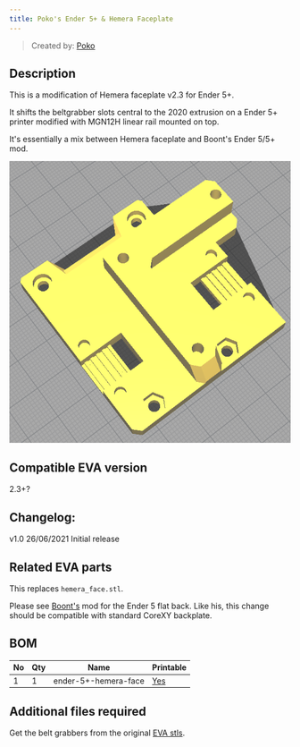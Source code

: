```yaml
---
title: Poko's Ender 5+ & Hemera Faceplate
---
```


> Created by: [Poko](https://github.com/lorentzkim)

## Description
This is a modification of Hemera faceplate v2.3 for Ender 5+.

It shifts the beltgrabber slots central to the 2020 extrusion on a Ender 5+ 
printer modified with MGN12H linear rail mounted on top.

It's essentially a mix between Hemera faceplate and Boont's Ender 5/5+ mod.

![cura render](assets/ender-5+-hemera.png)
## Compatible EVA version
2.3+?

## Changelog:
v1.0 26/06/2021 Initial release

## Related EVA parts
This replaces `hemera_face.stl`.

Please see [Boont's](https://contrib.eva-3d.page/printer-compatibility/ender-5/)
mod for the Ender 5 flat back. Like his, this change should be compatible with
standard CoreXY backplate.

## BOM
| No | Qty | Name                                           | Printable |
| -- | --- | ---------------------------------------------- | --------- |
| 1  | 1   | ender-5+-hemera-face                           | [Yes](stl/ender-5+-hemera-face.stl) |

## Additional files required
Get the belt grabbers from the original [EVA stls](https://main.eva-3d.page).
